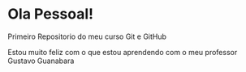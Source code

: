 # Ola Pessoal!
 Primeiro Repositorio do meu curso Git e GitHub

Estou muito feliz com o que estou aprendendo com o meu professor Gustavo Guanabara
